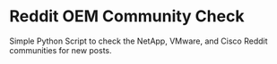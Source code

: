 # Reddit OEM Community Check
Simple Python Script to check the NetApp, VMware, and Cisco Reddit communities for new posts.
